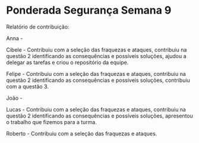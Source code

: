 # Ponderada Segurança Semana 9


Relatório de contribuição:

Anna - 

Cibele - Contribuiu com a seleção das fraquezas e ataques, contribuiu na questão 2 identificando as consequências e possíveis soluções, ajudou a delegar as tarefas e criou o repositório da equipe.

Felipe -  Contribuiu com a seleção das fraquezas e ataques, contribuiu na questão 2 identificando as consequências e possíveis soluções, contribuiu com a questão 3.

João - 

Lucas -  Contribuiu com a seleção das fraquezas e ataques, contribuiu na questão 2 identificando as consequências e possíveis soluções, apresentou o trabalho que fizemos para a turma.

Roberto -  Contribuiu com a seleção das fraquezas e ataques.
